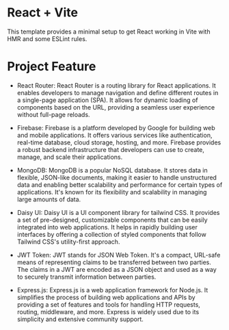 # React + Vite

This template provides a minimal setup to get React working in Vite with HMR and some ESLint rules.

# Project Feature
- React Router: React Router is a routing library for React applications. It enables developers to manage navigation and define different routes in a single-page application (SPA). It allows for dynamic loading of components based on the URL, providing a seamless user experience without full-page reloads.

- Firebase: Firebase is a platform developed by Google for building web and mobile applications. It offers various services like authentication, real-time database, cloud storage, hosting, and more. Firebase provides a robust backend infrastructure that developers can use to create, manage, and scale their applications.
  
- MongoDB: MongoDB is a popular NoSQL database. It stores data in flexible, JSON-like documents, making it easier to handle unstructured data and enabling better scalability and performance for certain types of applications. It's known for its flexibility and scalability in managing large amounts of data.
  
- Daisy UI: Daisy UI is a UI component library for tailwind CSS. It provides a set of pre-designed, customizable components that can be easily integrated into web applications. It helps in rapidly building user interfaces by offering a collection of styled components that follow Tailwind CSS's utility-first approach.
  
- JWT Token: JWT stands for JSON Web Token. It's a compact, URL-safe means of representing claims to be transferred between two parties. The claims in a JWT are encoded as a JSON object and used as a way to securely transmit information between parties.
  
- Express.js: Express.js is a web application framework for Node.js. It simplifies the process of building web applications and APIs by providing a set of features and tools for handling HTTP requests, routing, middleware, and more. Express is widely used due to its simplicity and extensive community support.
  
